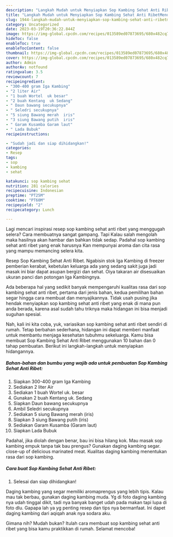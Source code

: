```yaml
---
description: "Langkah Mudah untuk Menyiapkan Sop Kambing Sehat Anti RibetMenu Sahur"
title: "Langkah Mudah untuk Menyiapkan Sop Kambing Sehat Anti RibetMenu Sahur"
slug: 1944-langkah-mudah-untuk-menyiapkan-sop-kambing-sehat-anti-ribetmenu-sahur
category: Uncategorized
date: 2023-03-19T20:36:22.844Z
image: https://img-global.cpcdn.com/recipes/013589ed07873695/680x482cq70/sop-kambing-sehat-anti-ribet-foto-resep-utama.jpg
hideToc: false
enableToc: true
enableTocContent: false
thumbnail: https://img-global.cpcdn.com/recipes/013589ed07873695/680x482cq70/sop-kambing-sehat-anti-ribet-foto-resep-utama.jpg
cover: https://img-global.cpcdn.com/recipes/013589ed07873695/680x482cq70/sop-kambing-sehat-anti-ribet-foto-resep-utama.jpg
author: Admin
authorAv: notfound
ratingvalue: 3.5
reviewcount: 7
recipeingredient:
- "300-400 gram Iga Kambing"
- "2 liter Air"
- "1 buah Wortel  uk besar"
- "2 buah Kentang  uk Sedang"
- " Daun bawang secukupnya"
- " Seledri secukupnya"
- "5 siung Bawang merah  iris"
- "3 siung Bawang putih  iris"
- " Garam Kusamba Garam laut"
- " Lada Bubuk"
recipeinstructions:

- "Sudah jadi dan siap dihidangkan!"
categories:
- Resep
tags:
- sop
- kambing
- sehat

katakunci: sop kambing sehat 
nutrition: 281 calories
recipecuisine: Indonesian
preptime: "PT25M"
cooktime: "PT60M"
recipeyield: "2"
recipecategory: Lunch

---
```



Lagi mencari inspirasi resep sop kambing sehat anti ribet yang menggugah selera? Cara membuatnya sangat gampang. Tapi Kalau salah mengolah maka hasilnya akan hambar dan bahkan tidak sedap. Padahal sop kambing sehat anti ribet yang enak harusnya Kan mempunyai aroma dan cita rasa yang mampu memancing selera kita.


Resep Sop Kambing Sehat Anti Ribet. Ngabisin stok Iga Kambing di freezer pemberian kerabat, kebetulan keluarga ada yang sedang sakit juga jadi masak ini biar dapat asupan bergizi dan sehat. Oiya takaran air disesuaikan ukuran panci dan potongan Iga Kambingnya.

Ada beberapa hal yang sedikit banyak mempengaruhi kualitas rasa dari sop kambing sehat anti ribet, pertama dari jenis bahan, kedua pemilihan bahan segar hingga cara membuat dan menyajikannya. Tidak usah pusing jika hendak menyiapkan sop kambing sehat anti ribet yang enak di mana pun anda berada, karena asal sudah tahu triknya maka hidangan ini bisa menjadi suguhan spesial.


Nah, kali ini kita coba, yuk, variasikan sop kambing sehat anti ribet sendiri di rumah. Tetap berbahan sederhana, hidangan ini dapat memberi manfaat untuk membantu menjaga kesehatan tubuhmu sekeluarga. Kamu bisa membuat Sop Kambing Sehat Anti Ribet menggunakan 10 bahan dan 0 tahap pembuatan. Berikut ini langkah-langkah untuk menyiapkan hidangannya.

<!--inarticleads1-->

##### Bahan-bahan dan bumbu yang wajib ada untuk pembuatan Sop Kambing Sehat Anti Ribet:

1. Siapkan 300-400 gram Iga Kambing
1. Sediakan 2 liter Air
1. Sediakan 1 buah Wortel  uk. besar
1. Gunakan 2 buah Kentang  uk. Sedang
1. Siapkan  Daun bawang secukupnya
1. Ambil  Seledri secukupnya
1. Sediakan 5 siung Bawang merah  (iris)
1. Siapkan 3 siung Bawang putih  (iris)
1. Sediakan  Garam Kusamba (Garam laut)
1. Siapkan  Lada Bubuk


Padahal, jika diolah dengan benar, bau ini bisa hilang kok. Mau masak sop kambing empuk tanpa tak bau prengus? Gunakan daging kambing segar. close-up of delicious marinated meat. Kualitas daging kambing menentukan rasa dari sop kambing. 

<!--inarticleads2-->

##### Cara buat Sop Kambing Sehat Anti Ribet:


1. Selesai dan siap dihidangkan!

Daging kambing yang segar memiliki aromaprengus yang lebih tipis. Kalau mau tak berbau, gunakan daging kambing muda. Yg di foto daging kambing nya udah tinggal dikit, tadi nya banyak banget udah pada makan tapi lupa di foto dlu. Gapapa lah ya yg penting resep dan tips nya bermanfaat. Ini dapet daging kambing dari aqiqah anak nya sodara aku. 

Gimana nih? Mudah bukan? Itulah cara membuat sop kambing sehat anti ribet yang bisa kamu praktikkan di rumah. Selamat mencoba!
